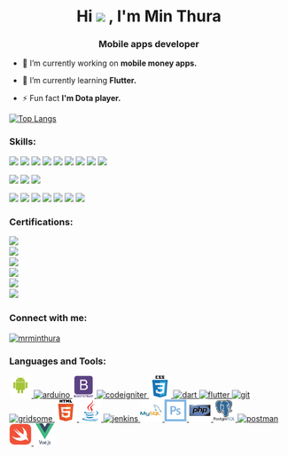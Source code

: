 <h1 align="center">Hi <img src="https://raw.githubusercontent.com/MartinHeinz/MartinHeinz/master/wave.gif" width="30px">
, I'm Min Thura</h1>
<h3 align="center">Mobile apps developer</h3>

- 🔭 I’m currently working on **mobile money apps.**

- 🌱 I’m currently learning **Flutter.**

- ⚡ Fun fact **I'm Dota player.**

[![Top Langs](https://github-readme-stats.vercel.app/api/top-langs/?username=minthura&layout=compact)](https://github.com/minthura)

<h3 align="left">Skills:</h3>

![](https://img.shields.io/badge/-Java-informational?style=flat&logo=java&logoColor=white&color=success) ![](https://img.shields.io/badge/-Swift-informational?style=flat&logo=swift&logoColor=white&color=success) ![](https://img.shields.io/badge/-Dart-informational?style=flat&logo=dart&logoColor=white&color=success) ![](https://img.shields.io/badge/-PHP-informational?style=flat&logo=php&logoColor=white&color=success) ![](https://img.shields.io/badge/-Kotlin-informational?style=flat&logo=kotlin&logoColor=white&color=success) ![](https://img.shields.io/badge/-HTML5-informational?style=flat&logo=html5&logoColor=white&color=success) ![](https://img.shields.io/badge/-CSS3-informational?style=flat&logo=css3&logoColor=white&color=success) ![](https://img.shields.io/badge/-JavaScript-informational?style=flat&logo=javascript&logoColor=white&color=success) ![](https://img.shields.io/badge/-CSharp-informational?style=flat&logo=csharp&logoColor=white&color=success)

![](https://img.shields.io/badge/-Laravel-informational?style=flat&logo=laravel&logoColor=white&color=blue) ![](https://img.shields.io/badge/-MySQL-informational?style=flat&logo=mysql&logoColor=white&color=blue) ![](https://img.shields.io/badge/-PostgreSQL-informational?style=flat&logo=postgresql&logoColor=white&color=blue)

![](https://img.shields.io/badge/-Git-informational?style=flat&logo=git&logoColor=white&color=blueviolet) ![](https://img.shields.io/badge/-JSON-informational?style=flat&logo=json&logoColor=white&color=blueviolet) ![](https://img.shields.io/badge/-Jenkins-informational?style=flat&logo=jenkins&logoColor=white&color=blueviolet) ![](https://img.shields.io/badge/-Jira-informational?style=flat&logo=jira&logoColor=white&color=blueviolet) ![](https://img.shields.io/badge/-Linux-informational?style=flat&logo=linux&logoColor=white&color=blueviolet) ![](https://img.shields.io/badge/-Windows-informational?style=flat&logo=windows&logoColor=white&color=blueviolet) ![](https://img.shields.io/badge/-macOS-informational?style=flat&logo=macos&logoColor=white&color=blueviolet) 

<h3 align="left">Certifications:</h3>

![](https://img.shields.io/badge/Microsoft-Certified%20Programming%20in%20C%23.NET%20Professional-informational?style=for-the-badge&logo=microsoft&logoColor=white&color=red)<br/>
![](https://img.shields.io/badge/Microsoft-Certified%20ASP.NET%20MVC%20Professional-informational?style=for-the-badge&logo=microsoft&logoColor=white&color=red)</br>
![](https://img.shields.io/badge/Microsoft-Certified%20HTML5%2C%20CSS3%20and%20JavaScript%20Professional-informational?style=for-the-badge&logo=microsoft&logoColor=white&color=red)</br>
![](https://img.shields.io/badge/Oracle-Certified%20Java%20SE%207%20Programmer-informational?style=for-the-badge&logo=oracle&logoColor=white&color=red)</br>
![](https://img.shields.io/badge/Udemy-Certified%20Flutter%20Developer-informational?style=for-the-badge&logo=udemy&logoColor=white&color=red)</br>
![](https://img.shields.io/badge/Udemy-Certified%20Mastering%20Microcontroller%20with%20Embedded%20Driver%20Developer-informational?style=for-the-badge&logo=udemy&logoColor=white&color=red)</br>

<h3 align="left">Connect with me:</h3>
<p align="left">
<a href="https://linkedin.com/in/mrminthura" target="blank"><img align="center" src="https://raw.githubusercontent.com/rahuldkjain/github-profile-readme-generator/master/src/images/icons/Social/linked-in-alt.svg" alt="mrminthura" height="30" width="40" /></a>
</p>

<h3 align="left">Languages and Tools:</h3>
<p align="left"> <a href="https://developer.android.com" target="_blank"> <img src="https://raw.githubusercontent.com/devicons/devicon/master/icons/android/android-original-wordmark.svg" alt="android" width="40" height="40"/> </a> <a href="https://www.arduino.cc/" target="_blank"> <img src="https://cdn.worldvectorlogo.com/logos/arduino-1.svg" alt="arduino" width="40" height="40"/> </a> <a href="https://getbootstrap.com" target="_blank"> <img src="https://raw.githubusercontent.com/devicons/devicon/master/icons/bootstrap/bootstrap-plain-wordmark.svg" alt="bootstrap" width="40" height="40"/> </a> <a href="https://codeigniter.com" target="_blank"> <img src="https://cdn.worldvectorlogo.com/logos/codeigniter.svg" alt="codeigniter" width="40" height="40"/> </a> <a href="https://www.w3schools.com/css/" target="_blank"> <img src="https://raw.githubusercontent.com/devicons/devicon/master/icons/css3/css3-original-wordmark.svg" alt="css3" width="40" height="40"/> </a> <a href="https://dart.dev" target="_blank"> <img src="https://www.vectorlogo.zone/logos/dartlang/dartlang-icon.svg" alt="dart" width="40" height="40"/> </a> <a href="https://flutter.dev" target="_blank"> <img src="https://www.vectorlogo.zone/logos/flutterio/flutterio-icon.svg" alt="flutter" width="40" height="40"/> </a> <a href="https://git-scm.com/" target="_blank"> <img src="https://www.vectorlogo.zone/logos/git-scm/git-scm-icon.svg" alt="git" width="40" height="40"/> </a> <a href="https://gridsome.org/" target="_blank"> <img src="https://www.vectorlogo.zone/logos/gridsome/gridsome-icon.svg" alt="gridsome" width="40" height="40"/> </a> <a href="https://www.w3.org/html/" target="_blank"> <img src="https://raw.githubusercontent.com/devicons/devicon/master/icons/html5/html5-original-wordmark.svg" alt="html5" width="40" height="40"/> </a> <a href="https://www.java.com" target="_blank"> <img src="https://raw.githubusercontent.com/devicons/devicon/master/icons/java/java-original.svg" alt="java" width="40" height="40"/> </a> <a href="https://www.jenkins.io" target="_blank"> <img src="https://www.vectorlogo.zone/logos/jenkins/jenkins-icon.svg" alt="jenkins" width="40" height="40"/> </a> <a href="https://www.mysql.com/" target="_blank"> <img src="https://raw.githubusercontent.com/devicons/devicon/master/icons/mysql/mysql-original-wordmark.svg" alt="mysql" width="40" height="40"/> </a> <a href="https://www.photoshop.com/en" target="_blank"> <img src="https://raw.githubusercontent.com/devicons/devicon/master/icons/photoshop/photoshop-line.svg" alt="photoshop" width="40" height="40"/> </a> <a href="https://www.php.net" target="_blank"> <img src="https://raw.githubusercontent.com/devicons/devicon/master/icons/php/php-original.svg" alt="php" width="40" height="40"/> </a> <a href="https://www.postgresql.org" target="_blank"> <img src="https://raw.githubusercontent.com/devicons/devicon/master/icons/postgresql/postgresql-original-wordmark.svg" alt="postgresql" width="40" height="40"/> </a> <a href="https://postman.com" target="_blank"> <img src="https://www.vectorlogo.zone/logos/getpostman/getpostman-icon.svg" alt="postman" width="40" height="40"/> </a> <a href="https://developer.apple.com/swift/" target="_blank"> <img src="https://raw.githubusercontent.com/devicons/devicon/master/icons/swift/swift-original.svg" alt="swift" width="40" height="40"/> </a> <a href="https://vuejs.org/" target="_blank"> <img src="https://raw.githubusercontent.com/devicons/devicon/master/icons/vuejs/vuejs-original-wordmark.svg" alt="vuejs" width="40" height="40"/> </a> </p>
